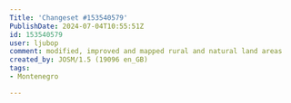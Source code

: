 ```yaml
---
Title: 'Changeset #153540579'
PublishDate: 2024-07-04T10:55:51Z
id: 153540579
user: ljubop
comment: modified, improved and mapped rural and natural land areas
created_by: JOSM/1.5 (19096 en_GB)
tags:
- Montenegro

---
```

